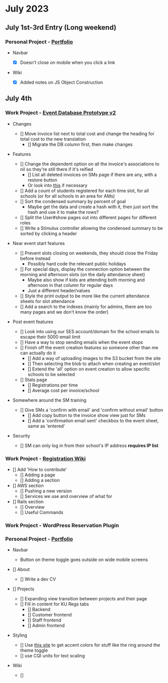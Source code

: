 # July 2023

## July 1st-3rd Entry (Long weekend)

### Personal Project - [Portfolio](https://www.theodinproject.com/lessons/advanced-html-and-css-personal-portfolio)

- Navbar

  - [x] Doesn't close on mobile when you click a link

- Wiki
  - [x] Added notes on JS Object Construction

## July 4th

### Work Project - [Event Database Prototype v2](https://github.com/Brett-Tanner/db_prototype_v2.git)

- Changes

  - [] Move invoice list next to total cost and change the heading for total cost to the new translation
    - [] Migrate the DB column first, then make changes

- Features

  - [] Change the dependent option on all the invoice's associations to nil so they're still there if it's reified
    - [] List all deleted invoices on SMs page if there are any, with a restore button
    - Or look into [this](https://github.com/westonganger/paper_trail-association_tracking) if necessary
  - [] Add a count of students registered for each time slot, for all schools (or for all schools in an area for AMs)
  - [] Sort the condensed summary by percent of goal
    - Maybe get the data and create a hash with it, then just sort the hash and use it to make the rows?
  - [] Split the User#show pages out into different pages for different roles
  - [] Write a Stimulus controller allowing the condensed summary to be sorted by clicking a header

- Near event start features

  - [] Prevent slots closing on weekends, they should close the Friday before instead
    - Possibly hard code the relevant public holidays
  - [] For special days, display the connection option between the morning and afternoon slots (on the daily attendance sheet)
    - Maybe also show if kids are attending both morning and afternoon in that column for regular days
    - Just a different header/values
  - [] Style the print output to be more like the current attendance sheets for slot attendance
  - [] Add a search to the indexes (mainly for admins, there are too many pages and we don't know the order)

- Post event features

  - [] Look into using our SES account/domain for the school emails to escape their 5000 email limit
  - [] Have a way to stop sending emails when the event stops
  - [] Finish off the event creation features so someone other than me can actually do it
    - [] Add a way of uploading images to the S3 bucket from the site
    - [] Then selecting the blob to attach when creating an event/slot
    - [] Extend the 'all' option on event creation to allow specific schools to be selected
  - [] Stats page
    - [] Registrations per time
    - [] Average cost per invoice/school

- Somewhere around the SM training

  - [] Give SMs a 'confirm with email' and 'confirm without email' button
    - [] Add copy button to the invoice show view just for SMs
    - [] Add a 'confirmation email sent' checkbox to the event sheet, same as 'entered'

- Security

  - [] SM can only log in from their school's IP address **requires IP list**

### Work Project - [Registration Wiki](https://github.com/Brett-Tanner/db_prototype_v2.git)

- [] Add 'How to contribute'
  - [] Adding a page
  - [] Adding a section
- [] AWS section
  - [] Pushing a new version
  - [] Services we use and overview of what for
- [] Rails section
  - [] Overview
  - [] Useful Commands

### Work Project - WordPress Reservation Plugin

### Personal Project - [Portfolio](https://www.theodinproject.com/lessons/advanced-html-and-css-personal-portfolio)

- Navbar
  - Button on theme toggle goes outside on wide mobile screens
- [] About
  - [] Write a dev CV
- [] Projects

  - [] Expanding view transition between projects and their page
  - [] Fill in content for KU Regs tabs
    - [] Backend
    - [] Customer frontend
    - [] Staff frontend
    - [] Admin frontend

- Styling

  - [] Use [this site](https://realtimecolors.com/palettes/?colors=1e0f1f-eeddee-a151a4-e1c5e2-ad5eb0#generator) to get accent colors for stuff like the ring around the theme toggle
  - [] use CQI units for text scaling

- Wiki
  - []
